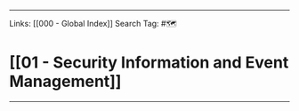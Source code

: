 ___
Links: [[000 - Global Index]]
Search Tag: #🗺 

# [[01 - Security Information and Event Management]]
***

